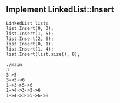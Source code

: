 ## Implement LinkedList::Insert
```
LinkedList list;
list.Insert(0, 3);
list.Insert(1, 5);
list.Insert(2, 6);
list.Insert(0, 1);
list.Insert(1, 4);
list.Insert(list.size(), 8);

./main
3
3->5
3->5->6
1->3->5->6
1->4->3->5->6
1->4->3->5->6->8

```
